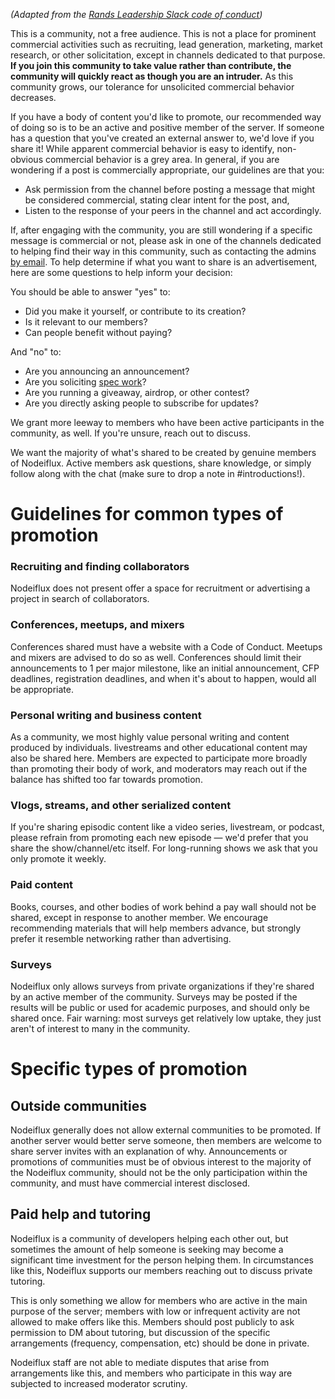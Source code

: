 _(Adapted from the [Rands Leadership Slack code of conduct](https://github.com/randsleadershipslack/documents-and-resources/blob/main/code-of-conduct.md#not-for-profit-mostly))_

This is a community, not a free audience. This is not a place for prominent commercial activities such as recruiting, lead generation, marketing, market research, or other solicitation, except in channels dedicated to that purpose. **If you join this community to take value rather than contribute, the community will quickly react as though you are an intruder.** As this community grows, our tolerance for unsolicited commercial behavior decreases.

If you have a body of content you'd like to promote, our recommended way of doing so is to be an active and positive member of the server. If someone has a question that you've created an external answer to, we'd love if you share it! While apparent commercial behavior is easy to identify, non-obvious commercial behavior is a grey area. In general, if you are wondering if a post is commercially appropriate, our guidelines are that you:

- Ask permission from the channel before posting a message that might be considered commercial, stating clear intent for the post, and,
- Listen to the response of your peers in the channel and act accordingly.

If, after engaging with the community, you are still wondering if a specific message is commercial or not, please ask in one of the channels dedicated to helping find their way in this community, such as contacting the admins [by email](mailto:hello@reactiflux.com). To help determine if what you want to share is an advertisement, here are some questions to help inform your decision:

You should be able to answer "yes" to:

- Did you make it yourself, or contribute to its creation?
- Is it relevant to our members?
- Can people benefit without paying?

And "no" to:

- Are you announcing an announcement?
- Are you soliciting [spec work](https://www.nospec.com/)?
- Are you running a giveaway, airdrop, or other contest?
- Are you directly asking people to subscribe for updates?

We grant more leeway to members who have been active participants in the community, as well. If you're unsure, reach out to discuss.

We want the majority of what's shared to be created by genuine members of Nodeiflux. Active members ask questions, share knowledge, or simply follow along with the chat (make sure to drop a note in #introductions!).

# Guidelines for common types of promotion

### Recruiting and finding collaborators

Nodeiflux does not present offer a space for recruitment or advertising a project in search of collaborators.

### Conferences, meetups, and mixers

Conferences shared must have a website with a Code of Conduct. Meetups and mixers are advised to do so as well. Conferences should limit their announcements to 1 per major milestone, like an initial announcement, CFP deadlines, registration deadlines, and when it's about to happen, would all be appropriate.

### Personal writing and business content

As a community, we most highly value personal writing and content produced by individuals. livestreams and other educational content may also be shared here. Members are expected to participate more broadly than promoting their body of work, and moderators may reach out if the balance has shifted too far towards promotion.

### Vlogs, streams, and other serialized content

If you're sharing episodic content like a video series, livestream, or podcast, please refrain from promoting each new episode — we'd prefer that you share the show/channel/etc itself. For long-running shows we ask that you only promote it weekly.

### Paid content

Books, courses, and other bodies of work behind a pay wall should not be shared, except in response to another member. We encourage recommending materials that will help members advance, but strongly prefer it resemble networking rather than advertising.

### Surveys

Nodeiflux only allows surveys from private organizations if they're shared by an active member of the community. Surveys may be posted if the results will be public or used for academic purposes, and should only be shared once. Fair warning: most surveys get relatively low uptake, they just aren't of interest to many in the community.

# Specific types of promotion

## Outside communities

Nodeiflux generally does not allow external communities to be promoted. If another server would better serve someone, then members are welcome to share server invites with an explanation of why. Announcements or promotions of communities must be of obvious interest to the majority of the Nodeiflux community, should not be the only participation within the community, and must have commercial interest disclosed.

## Paid help and tutoring

Nodeiflux is a community of developers helping each other out, but sometimes the amount of help someone is seeking may become a significant time investment for the person helping them. In circumstances like this, Nodeiflux supports our members reaching out to discuss private tutoring.

This is only something we allow for members who are active in the main purpose of the server; members with low or infrequent activity are not allowed to make offers like this. Members should post publicly to ask permission to DM about tutoring, but discussion of the specific arrangements (frequency, compensation, etc) should be done in private.

Nodeiflux staff are not able to mediate disputes that arise from arrangements like this, and members who participate in this way are subjected to increased moderator scrutiny.
